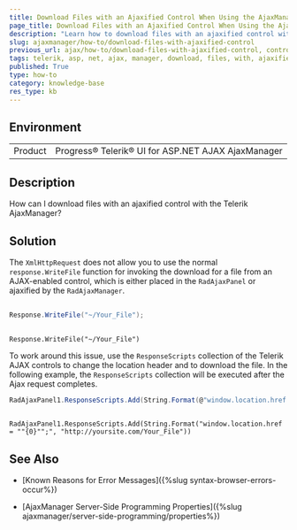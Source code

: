 ```yaml
---
title: Download Files with an Ajaxified Control When Using the AjaxManager
page_title: Download Files with an Ajaxified Control When Using the AjaxManager
description: "Learn how to download files with an ajaxified control with the Telerik AjaxManager control."
slug: ajaxmanager/how-to/download-files-with-ajaxified-control
previous_url: ajax/how-to/download-files-with-ajaxified-control, controls/ajaxmanager/how-to/download-files-with-ajaxified-control
tags: telerik, asp, net, ajax, manager, download, files, with, ajaxified, control
published: True
type: how-to
category: knowledge-base
res_type: kb
---
```


## Environment

<table>
	<tbody>
		<tr>
			<td>Product</td>
			<td>Progress® Telerik® UI for ASP.NET AJAX AjaxManager</td>
		</tr>
	</tbody>
</table>

## Description

How can I download files with an ajaxified control with the Telerik AjaxManager?

## Solution 

The `XmlHttpRequest` does not allow you to use the normal `response.WriteFile` function for invoking the download for a file from an AJAX-enabled control, which is either placed in the `RadAjaxPanel` or ajaxified by the `RadAjaxManager`.


````C#
	
Response.WriteFile("~/Your_File");
	        
````
````VB
Response.WriteFile("~/Your_File")
````


To work around this issue, use the `ResponseScripts` collection of the Telerik AJAX controls to change the location header and to download the file. In the following example, the `ResponseScripts` collection will be executed after the Ajax request completes.


````C#
RadAjaxPanel1.ResponseScripts.Add(String.Format(@"window.location.href = ""{0}"";", "http://yoursite.com/Your_File"));
	
````
````VB
RadAjaxPanel1.ResponseScripts.Add(String.Format("window.location.href = ""{0}"";", "http://yoursite.com/Your_File"))
````


## See Also

* [Known Reasons for Error Messages]({%slug syntax-browser-errors-occur%})

* [AjaxManager Server-Side Programming Properties]({%slug ajaxmanager/server-side-programming/properties%})

